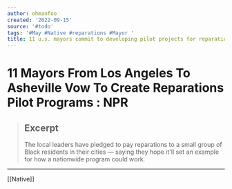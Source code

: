 ```yaml
---
author: ohmanfoo
created: '2022-09-15'
source: '#todo'
tags: '#May #Native #reparations #Mayor '
title: 11 u.s. mayors commit to developing pilot projects for reparations
---
```


# 11 Mayors From Los Angeles To Asheville Vow To Create Reparations Pilot Programs : NPR

> ## Excerpt
> The local leaders have pledged to pay reparations to a small group of Black residents in their cities — saying they hope it'll set an example for how a nationwide program could work.

---
[[Native]]